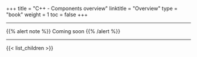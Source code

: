 +++
title = "C++ - Components overview"
linktitle = "Overview"
type = "book"
weight = 1
toc = false
+++

---
{{% alert note %}} Coming soon {{% /alert %}}

---
{{< list_children >}}